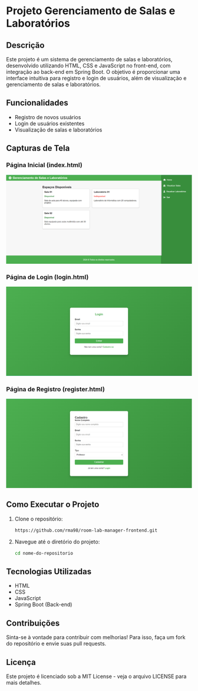 # Projeto Gerenciamento de Salas e Laboratórios

## Descrição
Este projeto é um sistema de gerenciamento de salas e laboratórios, desenvolvido utilizando HTML, CSS e JavaScript no front-end, com integração ao back-end em Spring Boot. O objetivo é proporcionar uma interface intuitiva para registro e login de usuários, além de visualização e gerenciamento de salas e laboratórios.

## Funcionalidades
- Registro de novos usuários
- Login de usuários existentes
- Visualização de salas e laboratórios

## Capturas de Tela

### Página Inicial (index.html)
![Página Inicial](./screenshots/index.png)

### Página de Login (login.html)
![Página de Login](./screenshots/login.png)

### Página de Registro (register.html)
![Página de Registro](./screenshots/register.png)

## Como Executar o Projeto

1. Clone o repositório:
   ```bash
   https://github.com/rma98/room-lab-manager-frontend.git

2. Navegue até o diretório do projeto:
   ```bash
   cd nome-do-repositorio

## Tecnologias Utilizadas

- HTML
- CSS
- JavaScript
- Spring Boot (Back-end)

## Contribuições

Sinta-se à vontade para contribuir com melhorias! Para isso, faça um fork do repositório e envie suas pull requests.

## Licença

Este projeto é licenciado sob a MIT License - veja o arquivo LICENSE para mais detalhes.
